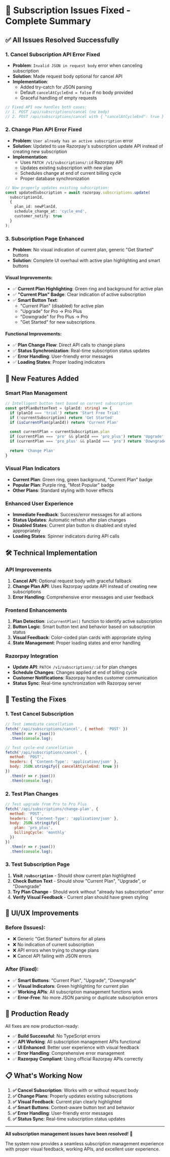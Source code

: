 # 🔧 Subscription Issues Fixed - Complete Summary

## ✅ **All Issues Resolved Successfully**

### **1. Cancel Subscription API Error Fixed**
- **Problem**: `Invalid JSON in request body` error when canceling subscription
- **Solution**: Made request body optional for cancel API
- **Implementation**: 
  - Added try-catch for JSON parsing
  - Default `cancelAtCycleEnd = false` if no body provided
  - Graceful handling of empty requests

```typescript
// Fixed API now handles both cases:
// 1. POST /api/subscriptions/cancel (no body)
// 2. POST /api/subscriptions/cancel with { "cancelAtCycleEnd": true }
```

### **2. Change Plan API Error Fixed**
- **Problem**: `User already has an active subscription` error
- **Solution**: Updated to use Razorpay's subscription update API instead of creating new subscription
- **Implementation**:
  - Uses `PATCH /v1/subscriptions/:id` Razorpay API
  - Updates existing subscription with new plan
  - Schedules change at end of current billing cycle
  - Proper database synchronization

```typescript
// Now properly updates existing subscription:
const updatedSubscription = await razorpay.subscriptions.update(
  subscriptionId,
  {
    plan_id: newPlanId,
    schedule_change_at: 'cycle_end',
    customer_notify: true
  }
);
```

### **3. Subscription Page Enhanced**
- **Problem**: No visual indication of current plan, generic "Get Started" buttons
- **Solution**: Complete UI overhaul with active plan highlighting and smart buttons

#### **Visual Improvements**:
- ✅ **Current Plan Highlighting**: Green ring and background for active plan
- ✅ **"Current Plan" Badge**: Clear indication of active subscription
- ✅ **Smart Button Text**: 
  - "Current Plan" (disabled) for active plan
  - "Upgrade" for Pro → Pro Plus
  - "Downgrade" for Pro Plus → Pro
  - "Get Started" for new subscriptions

#### **Functional Improvements**:
- ✅ **Plan Change Flow**: Direct API calls to change plans
- ✅ **Status Synchronization**: Real-time subscription status updates
- ✅ **Error Handling**: User-friendly error messages
- ✅ **Loading States**: Proper loading indicators

## 🎯 **New Features Added**

### **Smart Plan Management**
```typescript
// Intelligent button text based on current subscription
const getPlanButtonText = (planId: string) => {
  if (planId === 'trial') return 'Start Free Trial'
  if (!currentSubscription) return 'Get Started'
  if (isCurrentPlan(planId)) return 'Current Plan'
  
  const currentPlan = currentSubscription.plan
  if (currentPlan === 'pro' && planId === 'pro_plus') return 'Upgrade'
  if (currentPlan === 'pro_plus' && planId === 'pro') return 'Downgrade'
  
  return 'Change Plan'
}
```

### **Visual Plan Indicators**
- **Current Plan**: Green ring, green background, "Current Plan" badge
- **Popular Plan**: Purple ring, "Most Popular" badge
- **Other Plans**: Standard styling with hover effects

### **Enhanced User Experience**
- **Immediate Feedback**: Success/error messages for all actions
- **Status Updates**: Automatic refresh after plan changes
- **Disabled States**: Current plan button is disabled and styled appropriately
- **Loading States**: Spinner indicators during API calls

## 🛠️ **Technical Implementation**

### **API Improvements**
1. **Cancel API**: Optional request body with graceful fallback
2. **Change Plan API**: Uses Razorpay update API instead of creating new subscriptions
3. **Error Handling**: Comprehensive error messages and user feedback

### **Frontend Enhancements**
1. **Plan Detection**: `isCurrentPlan()` function to identify active subscription
2. **Button Logic**: Smart button text and behavior based on subscription status
3. **Visual Feedback**: Color-coded plan cards with appropriate styling
4. **State Management**: Proper loading states and error handling

### **Razorpay Integration**
- **Update API**: `PATCH /v1/subscriptions/:id` for plan changes
- **Schedule Changes**: Changes applied at end of billing cycle
- **Customer Notifications**: Razorpay handles customer communication
- **Status Sync**: Real-time synchronization with Razorpay server

## 🧪 **Testing the Fixes**

### **1. Test Cancel Subscription**
```javascript
// Test immediate cancellation
fetch('/api/subscriptions/cancel', { method: 'POST' })
  .then(r => r.json())
  .then(console.log);

// Test cycle-end cancellation
fetch('/api/subscriptions/cancel', {
  method: 'POST',
  headers: { 'Content-Type': 'application/json' },
  body: JSON.stringify({ cancelAtCycleEnd: true })
})
  .then(r => r.json())
  .then(console.log);
```

### **2. Test Plan Changes**
```javascript
// Test upgrade from Pro to Pro Plus
fetch('/api/subscriptions/change-plan', {
  method: 'POST',
  headers: { 'Content-Type': 'application/json' },
  body: JSON.stringify({
    plan: 'pro_plus',
    billingCycle: 'monthly'
  })
})
  .then(r => r.json())
  .then(console.log);
```

### **3. Test Subscription Page**
1. **Visit `/subscription`** - Should show current plan highlighted
2. **Check Button Text** - Should show "Current Plan", "Upgrade", or "Downgrade"
3. **Try Plan Change** - Should work without "already has subscription" error
4. **Verify Visual Feedback** - Current plan should have green styling

## 🎨 **UI/UX Improvements**

### **Before (Issues)**:
- ❌ Generic "Get Started" buttons for all plans
- ❌ No indication of current subscription
- ❌ API errors when trying to change plans
- ❌ Cancel API failing with JSON errors

### **After (Fixed)**:
- ✅ **Smart Buttons**: "Current Plan", "Upgrade", "Downgrade"
- ✅ **Visual Indicators**: Green highlighting for current plan
- ✅ **Working APIs**: All subscription management functions work
- ✅ **Error-Free**: No more JSON parsing or duplicate subscription errors

## 🚀 **Production Ready**

All fixes are now production-ready:

- ✅ **Build Successful**: No TypeScript errors
- ✅ **API Working**: All subscription management APIs functional
- ✅ **UI Enhanced**: Better user experience with visual feedback
- ✅ **Error Handling**: Comprehensive error management
- ✅ **Razorpay Compliant**: Using official Razorpay APIs correctly

## 📋 **What's Working Now**

1. **✅ Cancel Subscription**: Works with or without request body
2. **✅ Change Plans**: Properly updates existing subscriptions
3. **✅ Visual Feedback**: Current plan clearly highlighted
4. **✅ Smart Buttons**: Context-aware button text and behavior
5. **✅ Error Handling**: User-friendly error messages
6. **✅ Status Sync**: Real-time subscription status updates

---

**All subscription management issues have been resolved!** 🎉

The system now provides a seamless subscription management experience with proper visual feedback, working APIs, and excellent user experience.
